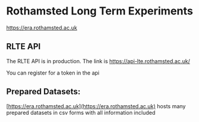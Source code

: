 
# Rothamsted Long Term Experiments

https://era.rothamsted.ac.uk

## RLTE  API
The RLTE  API is in production.
The link is https://api-lte.rothamsted.ac.uk/

You can register for a token in the api

## Prepared Datasets: 
[https://era.rothamsted.ac.uk](https://era.rothamsted.ac.uk) hosts many prepared datasets in csv forms with all information included  